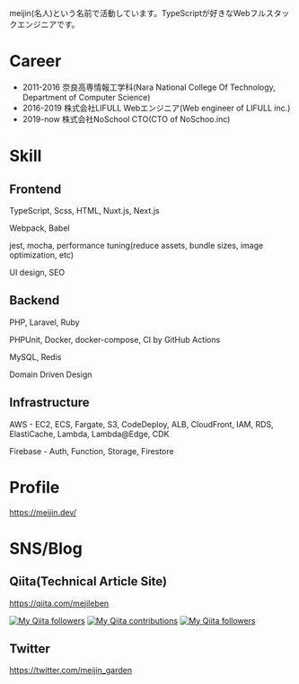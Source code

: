 meijin(名人)という名前で活動しています。TypeScriptが好きなWebフルスタックエンジニアです。

# Career

- 2011-2016 奈良高専情報工学科(Nara National College Of Technology, Department of Computer Science)
- 2016-2019 株式会社LIFULL Webエンジニア(Web engineer of LIFULL inc.)
- 2019-now  株式会社NoSchool CTO(CTO of NoSchoo.inc)

# Skill

## Frontend
TypeScript, Scss, HTML, Nuxt.js, Next.js

Webpack, Babel

jest, mocha, performance tuning(reduce assets, bundle sizes, image optimization, etc)

UI design, SEO

## Backend
PHP, Laravel, Ruby

PHPUnit, Docker, docker-compose, CI by GitHub Actions

MySQL, Redis

Domain Driven Design

## Infrastructure
AWS - EC2, ECS, Fargate, S3, CodeDeploy, ALB, CloudFront, IAM, RDS, ElastiCache, Lambda, Lambda@Edge, CDK

Firebase - Auth, Function, Storage, Firestore

# Profile
https://meijin.dev/

# SNS/Blog

## Qiita(Technical Article Site)
https://qiita.com/mejileben

[![My Qiita followers](https://qiita-badge.apiapi.app/s/mejileben/posts.svg)](http://qiita.com/mejileben) [![My Qiita contributions](https://qiita-badge.apiapi.app/s/mejileben/contributions.svg)](http://qiita.com/mejileben) [![My Qiita followers](https://qiita-badge.apiapi.app/s/mejileben/followers.svg)](http://qiita.com/mejileben)

## Twitter
https://twitter.com/meijin_garden
